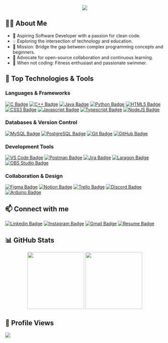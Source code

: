 <div align="center">
  <img src="https://readme-typing-svg.demolab.com?font=Fira+Code&weight=600&size=28&duration=4000&pause=1000&color=00B8D4&center=true&vCenter=true&random=false&width=435&lines=Hi%2C+I'm+Ray+Mondrag%C3%B3n+%F0%9F%91%8B"/>
</div>

## 👨‍💻 About Me
- 🚀 Aspiring Software Developer with a passion for clean code.
- 💡 Exploring the intersection of technology and education.
- 🎯 Mission: Bridge the gap between complex programming concepts and beginners.
- 🌱 Advocate for open-source collaboration and continuous learning.
- 🦾 When not coding: Fitness enthusiast and passionate swimmer.
</div>

## 🚀 Top Technologies & Tools

### Languages & Frameworks
[![C Badge](https://img.shields.io/badge/-C-00599C?style=for-the-badge&labelColor=black&logo=c&logoColor=00599C)](#)
[![C++ Badge](https://img.shields.io/badge/-C++-00599C?style=for-the-badge&labelColor=black&logo=c%2B%2B&logoColor=00599C)](#)
[![Java Badge](https://img.shields.io/badge/-Java-ED8B00?style=for-the-badge&labelColor=black&logo=openjdk&logoColor=ED8B00)](#)
[![Python Badge](https://img.shields.io/badge/-Python-3670A0?style=for-the-badge&labelColor=black&logo=python&logoColor=3670A0)](#)
[![HTML5 Badge](https://img.shields.io/badge/-HTML5-E34F26?style=for-the-badge&labelColor=black&logo=html5&logoColor=E34F26)](#)
[![CSS3 Badge](https://img.shields.io/badge/-CSS3-1572B6?style=for-the-badge&labelColor=black&logo=css3&logoColor=1572B6)](#)
[![Javascript Badge](https://img.shields.io/badge/-Javascript-F0DB4F?style=for-the-badge&labelColor=black&logo=javascript&logoColor=F0DB4F)](#)
[![Typescript Badge](https://img.shields.io/badge/-Typescript-007acc?style=for-the-badge&labelColor=black&logo=typescript&logoColor=007acc)](#)
[![NodeJS Badge](https://img.shields.io/badge/-NodeJS-3C873A?style=for-the-badge&labelColor=black&logo=node.js&logoColor=3C873A)](#)

### Databases & Version Control
[![MySQL Badge](https://img.shields.io/badge/-MySQL-4479A1?style=for-the-badge&labelColor=black&logo=mysql&logoColor=white)](#)
[![PostgreSQL Badge](https://img.shields.io/badge/-PostgreSQL-336791?style=for-the-badge&labelColor=black&logo=postgresql&logoColor=white)](#)
[![Git Badge](https://img.shields.io/badge/-Git-F05032?style=for-the-badge&labelColor=black&logo=git&logoColor=F05032)](#)
[![GitHub Badge](https://img.shields.io/badge/-GitHub-181717?style=for-the-badge&labelColor=black&logo=github&logoColor=white)](#)

### Development Tools
[![VS Code Badge](https://img.shields.io/badge/-VS%20Code-007ACC?style=for-the-badge&labelColor=black&logo=visual-studio-code&logoColor=007ACC)](#)
[![Postman Badge](https://img.shields.io/badge/-Postman-FF6C37?style=for-the-badge&labelColor=black&logo=postman&logoColor=FF6C37)](#)
[![Jira Badge](https://img.shields.io/badge/-Jira-0052CC?style=for-the-badge&labelColor=black&logo=jira&logoColor=0052CC)](#)
[![Laragon Badge](https://img.shields.io/badge/-Laragon-0E83CD?style=for-the-badge&labelColor=black&logo=laragon&logoColor=0E83CD)](#)
[![OBS Studio Badge](https://img.shields.io/badge/-OBS%20Studio-302E31?style=for-the-badge&labelColor=black&logo=obs-studio&logoColor=white)](#)

### Collaboration & Design
[![Figma Badge](https://img.shields.io/badge/-Figma-F24E1E?style=for-the-badge&labelColor=black&logo=figma&logoColor=F24E1E)](#)
[![Notion Badge](https://img.shields.io/badge/-Notion-000000?style=for-the-badge&labelColor=black&logo=notion&logoColor=white)](#)
[![Trello Badge](https://img.shields.io/badge/-Trello-026AA7?style=for-the-badge&labelColor=black&logo=trello&logoColor=026AA7)](#)
[![Discord Badge](https://img.shields.io/badge/-Discord-5865F2?style=for-the-badge&labelColor=black&logo=discord&logoColor=5865F2)](#)
[![Arduino Badge](https://img.shields.io/badge/-Arduino-00979D?style=for-the-badge&labelColor=black&logo=arduino&logoColor=00979D)](#)

## 📫 Connect with me
<div align="left">
  
[![Linkedin Badge](https://img.shields.io/badge/-Ray_Mondragón-0e76a8?style=flat&labelColor=0e76a8&logo=linkedin&logoColor=white)](https://www.linkedin.com/in/raymondragonn/) 
[![Instagram Badge](https://img.shields.io/badge/-@raymondragonn-e84393?style=flat&labelColor=e84393&logo=instagram&logoColor=white)](https://www.instagram.com/raymondragonn/) 
[![Gmail Badge](https://img.shields.io/badge/-Ray_Mondragón-c0392b?style=flat&labelColor=c0392b&logo=gmail&logoColor=white)](mailto:raymondragonn@gmail.com)
[![Resume Badge](https://img.shields.io/badge/Resume%20%2F%20CV-black?style=flat&logo=readthedocs&logoColor=white)](https://drive.google.com/file/d/11ZbLs7v3kZCYqo0rpgC_e8fsjW8NtEiQ/view?usp=sharing)
</div>

## 📊 GitHub Stats
<div align="center">
  <img height="180em" src="https://github-readme-stats.vercel.app/api/top-langs/?username=raymondragonn&layout=compact&langs_count=8&theme=tokyonight"/>
  <img height="180em" src="https://github-readme-stats.vercel.app/api?username=raymondragonn&show_icons=true&theme=tokyonight"/>
</div>

## 👥 Profile Views
[![](https://visitcount.itsvg.in/api?id=raymondragonn&icon=7&color=0)](https://visitcount.itsvg.in)
